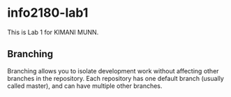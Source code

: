 # info2180-lab1

This is Lab 1 for KIMANI MUNN.

## Branching

Branching allows you to isolate development work without affecting other branches in the repository. Each repository has one default branch (usually called master), and can have multiple other branches.
